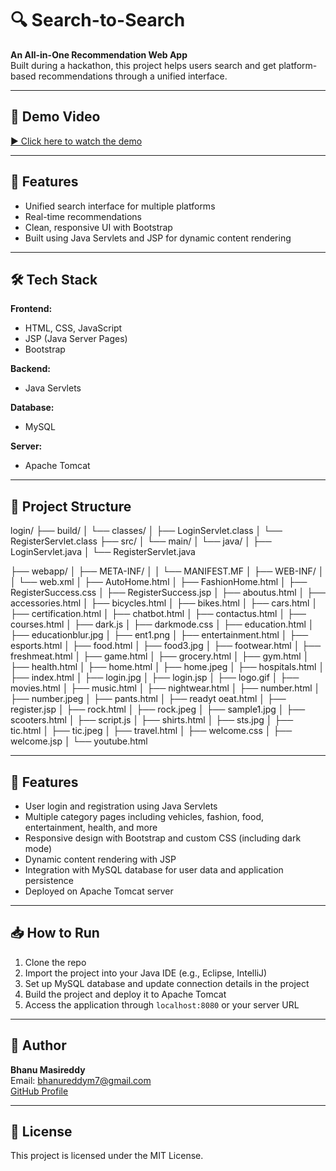 # 🔍 Search-to-Search

**An All-in-One Recommendation Web App**  
Built during a hackathon, this project helps users search and get platform-based recommendations through a unified interface.

---

## 🎥 Demo Video

[▶️ Click here to watch the demo](https://drive.google.com/drive/folders/1qf5tqTfsFoo325pgbyrgnAWUC5i1lsPu?usp=drive_link)


---

## 🚀 Features

- Unified search interface for multiple platforms  
- Real-time recommendations  
- Clean, responsive UI with Bootstrap  
- Built using Java Servlets and JSP for dynamic content rendering

---

## 🛠️ Tech Stack

**Frontend:**
- HTML, CSS, JavaScript
- JSP (Java Server Pages)
- Bootstrap

**Backend:**
- Java Servlets

**Database:**
- MySQL

**Server:**
- Apache Tomcat

---

## 📁 Project Structure

login/
├── build/
│ └── classes/
│ ├── LoginServlet.class
│ └── RegisterServlet.class
├── src/
│ └── main/
│ └── java/
│ ├── LoginServlet.java
│ └── RegisterServlet.java

├── webapp/
│ ├── META-INF/
│ │ └── MANIFEST.MF
│ ├── WEB-INF/
│ │ └── web.xml
│ ├── AutoHome.html
│ ├── FashionHome.html
│ ├── RegisterSuccess.css
│ ├── RegisterSuccess.jsp
│ ├── aboutus.html
│ ├── accessories.html
│ ├── bicycles.html
│ ├── bikes.html
│ ├── cars.html
│ ├── certification.html
│ ├── chatbot.html
│ ├── contactus.html
│ ├── courses.html
│ ├── dark.js
│ ├── darkmode.css
│ ├── education.html
│ ├── educationblur.jpg
│ ├── ent1.png
│ ├── entertainment.html
│ ├── esports.html
│ ├── food.html
│ ├── food3.jpg
│ ├── footwear.html
│ ├── freshmeat.html
│ ├── game.html
│ ├── grocery.html
│ ├── gym.html
│ ├── health.html
│ ├── home.html
│ ├── home.jpeg
│ ├── hospitals.html
│ ├── index.html
│ ├── login.jpg
│ ├── login.jsp
│ ├── logo.gif
│ ├── movies.html
│ ├── music.html
│ ├── nightwear.html
│ ├── number.html
│ ├── number.jpeg
│ ├── pants.html
│ ├── readyt oeat.html
│ ├── register.jsp
│ ├── rock.html
│ ├── rock.jpeg
│ ├── sample1.jpg
│ ├── scooters.html
│ ├── script.js
│ ├── shirts.html
│ ├── sts.jpg
│ ├── tic.html
│ ├── tic.jpeg
│ ├── travel.html
│ ├── welcome.css
│ ├── welcome.jsp
│ └── youtube.html


---

## 🚀 Features

- User login and registration using Java Servlets  
- Multiple category pages including vehicles, fashion, food, entertainment, health, and more  
- Responsive design with Bootstrap and custom CSS (including dark mode)  
- Dynamic content rendering with JSP  
- Integration with MySQL database for user data and application persistence  
- Deployed on Apache Tomcat server

---

## 📥 How to Run

1. Clone the repo  
2. Import the project into your Java IDE (e.g., Eclipse, IntelliJ)  
3. Set up MySQL database and update connection details in the project  
4. Build the project and deploy it to Apache Tomcat  
5. Access the application through `localhost:8080` or your server URL  

---

## 👤 Author

**Bhanu Masireddy**  
Email: bhanureddym7@gmail.com  
[GitHub Profile](https://github.com/BhanuMasireddy)


---

## 📄 License

This project is licensed under the MIT License.
